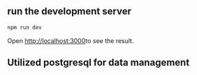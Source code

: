 
## run the development server
```bash
npm run dev
```

Open [http://localhost:3000](http://localhost:3000)to see the result.

## Utilized postgresql for data management
